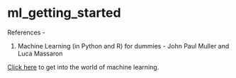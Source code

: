 # ml_getting_started

References -
1. Machine Learning (in Python and R) for dummies - John Paul Muller and Luca Massaron

[Click here](/SUMMARY.md) to get into the world of machine learning.
